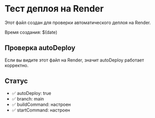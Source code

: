 # Тест деплоя на Render

Этот файл создан для проверки автоматического деплоя на Render.

Время создания: $(date)

## Проверка autoDeploy

Если вы видите этот файл на Render, значит autoDeploy работает корректно.

## Статус

- ✅ autoDeploy: true
- ✅ branch: main
- ✅ buildCommand: настроен
- ✅ startCommand: настроен 